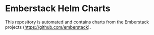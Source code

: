# Emberstack Helm Charts
This repository is automated and contains charts from the Emberstack projects (https://github.com/emberstack).
